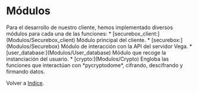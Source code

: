 <h1>Módulos</h1>
Para el desarrollo de nuestro cliente, hemos implementado diversos módulos para cada una de las funciones:
*  [securebox_client:](Modulos/Securebox_client) Módulo principal del cliente.
*  [securebox:](Modulos/Securebox) Módulo de interacción con la API del servidor Vega.
*  [user_database:](Modulos/User_database) Módulo que recoge la instanciación del usuario.
*  [crypto:](Modulos/Crypto) Engloba las funciones que interactúan con *pycryptodome*, cifrando, descifrando y firmando datos.

Volver a [Indice](Indice).